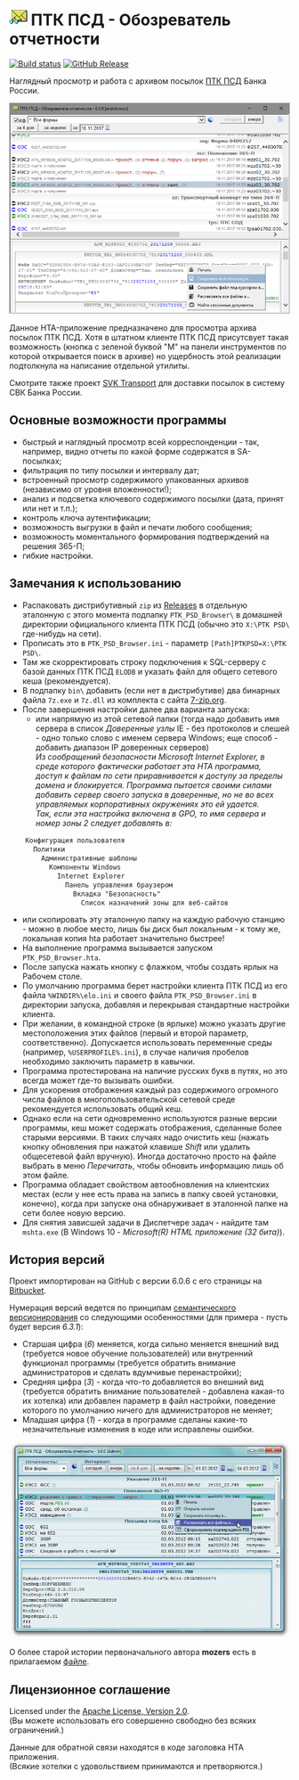 # ![ptkpsd.png](images/ptkpsd.png) ПТК ПСД - Обозреватель отчетности

[![Build status](https://ci.appveyor.com/api/projects/status/j011cbjlv4k6wirk?svg=true)](https://ci.appveyor.com/project/diev/ptk-psd-browser-hta)
[![GitHub Release](https://img.shields.io/github/release/diev/PTK-PSD-Browser-hta.svg)](https://github.com/diev/PTK-PSD-Browser-hta/releases/latest)

Наглядный просмотр и работа с архивом посылок [ПТК ПСД](http://ptkpsd.ru/) 
Банка России.

![Рабочее окно приложения](images/screen659.png)

Данное HTA-приложение предназначено для просмотра архива посылок ПТК ПСД.
Хотя в штатном клиенте ПТК ПСД присутсвует такая возможность (кнопка с зеленой 
буквой "М" на панели инструментов по которой открывается поиск в архиве) но 
ущербность этой реализации подтолкнула на написание отдельной утилиты.

Смотрите также проект [SVK Transport](/SVK-Transport-hta) 
для доставки посылок в систему СВК Банка России.

## Основные возможности программы

* быстрый и наглядный просмотр всей корреспонденции - так, например, видно 
отчеты по какой форме содержатся в SA-посылках;
* фильтрация по типу посылки и интервалу дат;
* встроенный просмотр содержимого упакованных архивов (независимо от уровня 
вложенности!);
* анализ и подсветка ключевого содержимого посылки (дата, принят или нет 
и т.п.);
* контроль ключа аутентификации;
* возможность выгрузки в файл и печати любого сообщения;
* возможность моментального формирования подтверждений на решения 365-П;
* гибкие настройки.

## Замечания к использованию

* Распаковать дистрибутивный `zip` из 
[Releases](https://github.com/diev/PTK-PSD-Browser-hta/releases) в отдельную 
эталонную с этого момента подпапку `PTK_PSD_Browser\` в домашней директории 
официального клиента ПТК ПСД (обычно это `X:\PTK PSD\` где-нибудь на сети).
* Прописать это в `PTK_PSD_Browser.ini` - параметр `[Path]PTKPSD=X:\PTK PSD\`.
* Там же скорректировать строку подключения к SQL-серверу с базой данных 
ПТК ПСД `ELODB` и указать файл для общего сетевого кеша (рекомендуется).
* В подпапку `bin\` добавить (если нет в дистрибутиве) два бинарных файла 
`7z.exe` и `7z.dll` из комплекта с сайта [7-zip.org](http://7-zip.org/).
* После завершения настройки далее два варианта запуска: 
  * или напрямую из этой сетевой папки (тогда надо добавить имя сервера в 
список *Доверенные узлы* IE - без протоколов и слешей - одно только слово 
с именем сервера Windows; еще способ - добавить диапазон IP доверенных 
серверов)  
*Из сообращений безопасности Microsoft Internet Explorer, в среде 
которого фактически работает эта HTA программа, доступ к файлам по сети 
приравнивается к доступу за пределы домена и блокируется. Программа 
пытается своими силами добавить сервер своего запуска в доверенные, 
но не во всех управляемых корпоративных окружениях это ей удается.*  
*Так, если эта настройка включена в GPO, то имя сервера и номер зоны 2 
следует добавлять в:*
```
    Конфигурация пользователя
      Политики
        Административные шаблоны
          Компоненты Windows
            Internet Explorer
              Панель управления браузером
                Вкладка "Безопасность"
                  Список назначений зоны для веб-сайтов
```
  * или скопировать эту эталонную папку на каждую рабочую станцию - можно 
в любое место, лишь бы диск был локальным - к тому же, локальная копия hta 
работает значительно быстрее!
* На выполнение программа вызывается запуском `PTK_PSD_Browser.hta`.
* После запуска нажать кнопку с флажком, чтобы создать ярлык на Рабочем столе.
* По умолчанию программа берет настройки клиента ПТК ПСД из его файла 
`%WINDIR%\elo.ini` и своего файла `PTK_PSD_Browser.ini` в директории запуска, 
добавляя и перекрывая стандартные настройки клиента.
* При желании, в командной строке (в ярлыке) можно указать другие 
местоположения этих файлов (первый и второй параметр, соответственно).
Допускается использовать переменные среды (например, `%USERPROFILE%.ini`), 
в случае наличия пробелов необходимо заключить параметр в кавычки.
* Программа протестирована на наличие русских букв в путях, но это всегда 
может где-то вызывать ошибки.
* Для ускорения отображения каждый раз содержимого огромного числа файлов в 
многопользовательской сетевой среде рекомендуется использовать общий кеш.
* Однако если на сети одновременно используются разные версии программы, 
кеш может содержать отображения, сделанные более старыми версиями. 
В таких случаях надо очистить кеш (нажать кнопку обновления при нажатой 
клавише *Shift* или удалить общесетевой файл вручную). Иногда достаточно 
просто на файле выбрать в меню *Перечитать*, чтобы обновить информацию 
лишь об этом файле.
* Программа обладает свойством автообновления на клиентских местах (если 
у нее есть права на запись в папку своей установки, конечно), когда 
при запуске она обнаруживает в эталонной папке на сети более новую версию.
* Для снятия зависшей задачи в Диспетчере задач - найдите там `mshta.exe` 
(В Windows 10 - *Microsoft(R) HTML приложение (32 бита)*).

## История версий

Проект импортирован на GitHub с версии 6.0.6 с его страницы на 
[Bitbucket](https://bitbucket.org/html-applications/ptkpsd-browser).

Нумерация версий ведется по принципам 
[семантического версионирования](http://semver.org/lang/ru/) со следующими 
особенностями (для примера - пусть будет версия *6.3.1*):
* Старшая цифра (*6*) меняется, когда сильно 
меняется внешний вид (требуется новое обучение пользователей) или внутренний 
функционал программы (требуется обратить внимание администраторов и сделать 
вдумчивые перенастройки);
* Средняя цифра (*3*) - когда что-то добавляется во внешний вид 
(требуется обратить внимание пользователей - добавлена какая-то их хотелка) 
или добавлен параметр в файл настройки, поведение которого по умолчанию 
ничего для администраторов не меняет;
* Младшая цифра (*1*) - когда в программе сделаны какие-то незначительные 
изменения в коде или исправлены ошибки.

![Рабочее окно приложения ранее](images/screen.png)

О более старой истории первоначального автора **mozers** есть в прилагаемом 
[файле](changelog.md).

## Лицензионное соглашение

Licensed under the [Apache License, 
Version 2.0](http://www.apache.org/licenses/LICENSE-2.0 "LICENSE").  
(Вы можете использовать его совершенно свободно без всяких ограничений.)

Данные для обратной связи находятся в коде заголовка HTA приложения.  
(Всякие хотелки с удовольствием принимаются и претворяются.)
